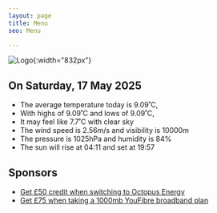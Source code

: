 ```yaml
---
layout: page
title: Menu
seo: Menu

---
```


![Logo](/images/logo.jpg){:width="832px"}

<!-- weather_marker starts -->
## On Saturday, 17 May 2025

- The average temperature today is 9.09˚C,
- With highs of 9.09˚C and lows of 9.09˚C,
- It may feel like 7.7˚C with clear sky
- The wind speed is 2.56m/s and visibility is 10000m
- The pressure is 1025hPa and humidity is 84%
- The sun will rise at 04:11 and set at 19:57

<!-- weather_marker ends -->

## Sponsors

- [Get £50 credit when switching to Octopus Energy](https://bit.ly/3oD1nnS)
- [Get £75 when taking a 1000mb YouFibre broadband plan](https://aklam.io/91zWhU?)

